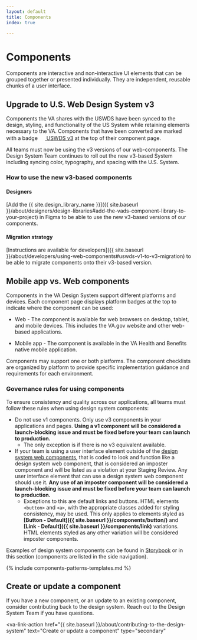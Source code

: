 ```yaml
---
layout: default
title: Components
index: true

---
```


# Components

<div class="va-introtext" markdown="1">
  Components are interactive and non-interactive UI elements that can be grouped together or presented individually. They are independent, reusable chunks of a user interface.
</div>

## Upgrade to U.S. Web Design System v3

Components the VA shares with the USWDS have been synced to the design, styling, and functionality of the US System while retaining elements necessary to the VA. Components that have been converted are marked with a badge <a class="site-component-badge-link site-component-badge-link--uswds" href="{{ site.uswds_link }}"><img src="{{ site.baseurl }}/assets/img/uswds-logo.svg" class="site-component-badge-link__img" width="16px" height="16px" /> USWDS v3</a> at the top of their component page.

All teams must now be using the v3 versions of our web-components. The Design System Team continues to roll out the new v3-based System including syncing color, typography, and spacing with the U.S. System.

### How to use the new v3-based components

#### Designers

[Add the {{ site.design_library_name }}]({{ site.baseurl }}/about/designers/design-libraries#add-the-vads-component-library-to-your-project) in Figma to be able to use the new v3-based versions of our components.

#### Migration strategy

[Instructions are available for developers]({{ site.baseurl }}/about/developers/using-web-components#uswds-v1-to-v3-migration) to be able to migrate components onto their v3-based version.

## Mobile app vs. Web components

Components in the VA Design System support different platforms and devices. Each component page displays platform badges at the top to indicate where the component can be used:

- <span class="site-component-badge-link site-component-badge-link--platform-web"><va-icon icon="language" size="2" class="site-component-badge-link__icon"></va-icon> Web</span> - The component is available for web browsers on desktop, tablet, and mobile devices. This includes the VA.gov website and other web-based applications.

- <span class="site-component-badge-link site-component-badge-link--platform-mobile"><va-icon icon="phone_iphone" size="2" class="site-component-badge-link__icon"></va-icon> Mobile app</span> - The component is available in the VA Health and Benefits native mobile application.

Components may support one or both platforms. The component checklists are organized by platform to provide specific implementation guidance and requirements for each environment.

### Governance rules for using components

To ensure consistency and quality across our applications, all teams must follow these rules when using design system components:

* Do not use v1 components. Only use v3 components in your applications and pages. **Using a v1 component will be considered a launch-blocking issue and must be fixed before your team can launch to production.**
  * The only exception is if there is no v3 equivalent available.
* If your team is using a user interface element outside of the [design system web components](https://design.va.gov/storybook/), that is coded to look and function like a design system web component, that is considered an imposter component and will be listed as a violation at your Staging Review. Any user interface element that can use a design system web component should use it. **Any use of an imposter component will be considered a launch-blocking issue and must be fixed before your team can launch to production.**
  * Exceptions to this are default links and buttons. HTML elements `<button>` and `<a>`, with the appropriate classes added for styling consistency, may be used. This only applies to elements styled as **[Button - Default]({{ site.baseurl }}/components/button/)** and **[Link - Default]({{ site.baseurl }}/components/link)** variations. HTML elements styled as any other variation will be considered imposter components.

Examples of design system components can be found in [Storybook](https://design.va.gov/storybook) or in this section (components are listed in the side navigation).

{% include components-patterns-templates.md %}

## Create or update a component

If you have a new component, or an update to an existing component, consider contributing back to the design system. Reach out to the Design System Team if you have questions.

<va-link-action
  href="{{ site.baseurl }}/about/contributing-to-the-design-system"
  text="Create or update a component"
  type="secondary"
></va-link-action>
